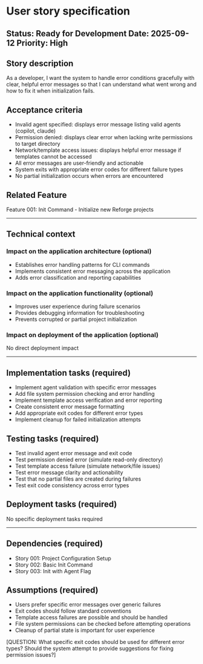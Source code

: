 # User story specification

Status: Ready for Development
Date: 2025-09-12
Priority: High
---

## Story description

As a developer, I want the system to handle error conditions gracefully with clear, helpful error messages so that I can understand what went wrong and how to fix it when initialization fails.

## Acceptance criteria

- Invalid agent specified: displays error message listing valid agents (copilot, claude)
- Permission denied: displays clear error when lacking write permissions to target directory
- Network/template access issues: displays helpful error message if templates cannot be accessed
- All error messages are user-friendly and actionable
- System exits with appropriate error codes for different failure types
- No partial initialization occurs when errors are encountered

## Related Feature

Feature 001: Init Command - Initialize new Reforge projects

---

## Technical context

### Impact on the application architecture (optional)

- Establishes error handling patterns for CLI commands
- Implements consistent error messaging across the application
- Adds error classification and reporting capabilities

### Impact on the application functionality (optional)

- Improves user experience during failure scenarios
- Provides debugging information for troubleshooting
- Prevents corrupted or partial project initialization

### Impact on deployment of the application (optional)

No direct deployment impact

--- 

## Implementation tasks (required)

- Implement agent validation with specific error messages
- Add file system permission checking and error handling
- Implement template access verification and error reporting
- Create consistent error message formatting
- Add appropriate exit codes for different error types
- Implement cleanup for failed initialization attempts

## Testing tasks (required)

- Test invalid agent error message and exit code
- Test permission denied error (simulate read-only directory)
- Test template access failure (simulate network/file issues)
- Test error message clarity and actionability
- Test that no partial files are created during failures
- Test exit code consistency across error types

## Deployment tasks (required)

No specific deployment tasks required

---

## Dependencies (required)

- Story 001: Project Configuration Setup
- Story 002: Basic Init Command
- Story 003: Init with Agent Flag

## Assumptions (required)

- Users prefer specific error messages over generic failures
- Exit codes should follow standard conventions
- Template access failures are possible and should be handled
- File system permissions can be checked before attempting operations
- Cleanup of partial state is important for user experience

[QUESTION: What specific exit codes should be used for different error types? Should the system attempt to provide suggestions for fixing permission issues?]